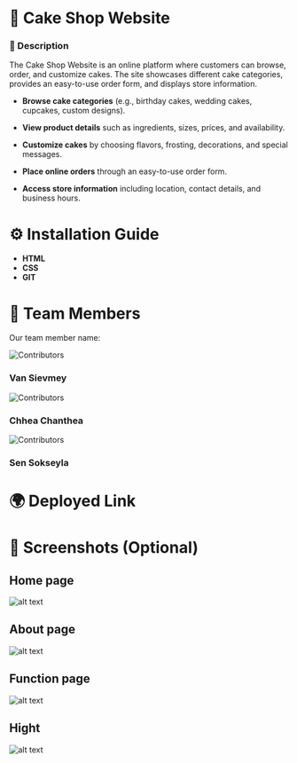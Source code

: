 # 🎂 Cake Shop Website
### 📖 Description
The Cake Shop Website is an online platform where customers can browse, order, and customize cakes. The site showcases different cake categories, provides an easy-to-use order form, and displays store information.

- **Browse cake categories** (e.g., birthday cakes, wedding cakes, cupcakes, custom designs).
- **View product details**  such as ingredients, sizes, prices, and availability.

- **Customize cakes**  by choosing flavors, frosting, decorations, and special messages.
- **Place online orders** through an easy-to-use order form.
- **Access store information** including location, contact details, and business hours.

# ⚙️ Installation Guide
- **HTML**
- **CSS**
- **GIT**
# 👥 Team Members
Our team member name:

![Contributors](./image/1.png)

### Van Sievmey

![Contributors](./image/2.png)
### Chhea Chanthea

![Contributors](./image/3.png)
### Sen Sokseyla
# 🌍 Deployed Link

#  📸 Screenshots (Optional)
## Home page
![alt text](./image/readme.png)

## About page
![alt text](./image/readme3.png)

## Function page
![alt text](./image/readme1.png)
## Hight
![alt text](./image/readme2.png)
